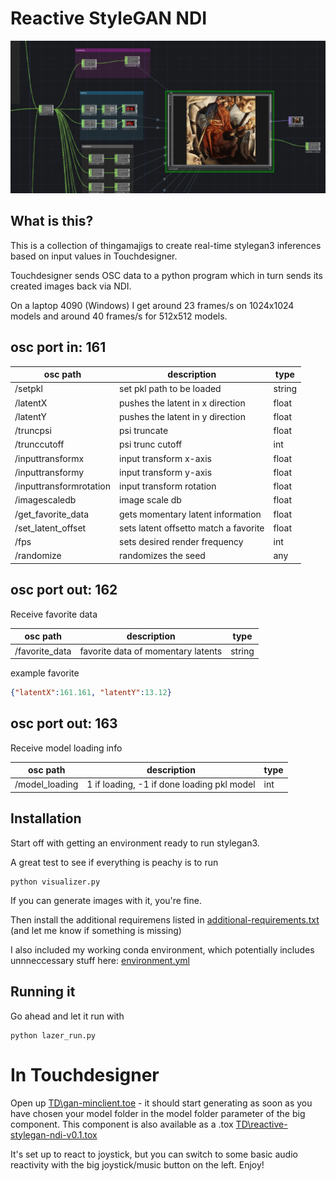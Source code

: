 # Reactive StyleGAN NDI

![Reactive StyleGAN NDI](_md-assets/banner.png)

## What is this? 

This is a collection of thingamajigs to create real-time stylegan3 inferences based on input values in Touchdesigner.

Touchdesigner sends OSC data to a python program which in turn sends its created images back via NDI.

On a laptop 4090 (Windows) I get around 23 frames/s on 1024x1024 models and around 40 frames/s for 512x512 models.

## osc port in: 161

| osc path | description | type |
| ------------- | ------------- | ------------- |
| /setpkl | set pkl path to be loaded | string |
| /latentX | pushes the latent in x direction | float |
| /latentY | pushes the latent in y direction | float |
| /truncpsi | psi truncate | float |
| /trunccutoff | psi trunc cutoff | int |
| /inputtransformx | input transform x-axis | float |
| /inputtransformy| input transform y-axis | float |
| /inputtransformrotation| input transform rotation | float |
| /imagescaledb | image scale db | float |
| /get_favorite_data | gets momentary latent information | float |
| /set_latent_offset | sets latent offsetto match a favorite | float |
| /fps | sets desired render frequency | int |
| /randomize | randomizes the seed | any |


## osc port out: 162

Receive favorite data

| osc path | description | type |
| ------------- | ------------- | ------------- |
| /favorite_data | favorite data of momentary latents | string |

example favorite

```json
{"latentX":161.161, "latentY":13.12}
```

## osc port out: 163

Receive model loading info

| osc path | description | type |
| ------------- | ------------- | ------------- |
| /model_loading | 1 if loading, -1 if done loading pkl model | int |

## Installation

Start off with getting an environment ready to run stylegan3.

A great test to see if everything is peachy is to run 

```shell
python visualizer.py
```

If you can generate images with it, you're fine.

Then install the additional requiremens listed in [additional-requirements.txt](additional-requirements.txt)
(and let me know if something is missing)

I also included my working conda environment, which potentially includes unnneccessary stuff here: [environment.yml](environment.yml)

## Running it

Go ahead and let it run with

```shell
python lazer_run.py
```

# In Touchdesigner

Open up [TD\gan-minclient.toe](TD\gan-minclient.toe) - it should start generating as soon as you have chosen your model folder in the model folder parameter of the big component. This component is also available as a .tox [TD\reactive-stylegan-ndi-v0.1.tox](TD\reactive-stylegan-ndi-v0.1.tox)

It's set up to react to joystick, but you can switch to some basic audio reactivity with the big joystick/music button on the left. Enjoy!